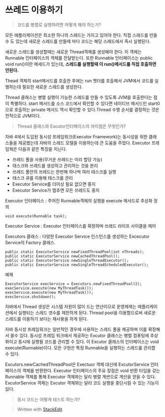 # 쓰레드 이용하기 

> 코드를 병렬로 실행하려면 어떻게 해야 하는가?

모든 애플리케이션은 최소한 하나의 스레드는 가지고 있어야 한다. 
직접 스레드를 만들 수 도 있는데 새로운 스레드를 만들때 마다 코드는 해당 스레드에서 즉시 실행된다. 

새로운 스레드를 생성할때는 새로운 Thread객체를 생성해야 한다. 이 객체는 Runnable 인터페이스의 객체를 전달받는다. 또한 Runnable 인터페이스는 public void run()이란 메세드가 있는데, **스레드를 실행할때 이 run()메서드를 직접 호출하면 안된다.** 

Thead 객체의 start메서드를 호출한 후에는 run 멧더를 호출해서 JVM에서 코드를 실행하는데 필요한 새로운 스레드를 생성한다. 

Thread 클래스는 병렬 실행이 가능한 스레드를 만들 수 있도록 JVM을 호출한다는 점이 특별하다. start 메서드를 소스 코드에서 확인할 수 있다면 네이티브 메서드인 start0으로 호출하는 private 메서드 역시 확인할 수 있다.Thread 수행 순서를 결정하는 것은 전적으로  JVM이다. 

> Thread 클래스와 Excutor인터페이스의 차이점은 무엇인가?

자바 4에서 도입된 동시성 프레임워크(Executor Framework)는 동시성을 위한 클래스들을 제공했는데 자바의 스레드 모델을 이용하는데 큰 도움을 주었다. Executor 프레임웍은 다음과 같은 특징을 지닌다.

-   쓰레드 풀을 사용(무거운 쓰레드는 미리 할당 가능)
-   태스크와 쓰레드를 생성하고 관리하는 것을 분리
-   쓰레드 풀안의 쓰레드는 한번해 하나씩 여러 태스크를 실행
-   태스크 큐를 이용해 태스크를 관리
-   Executor Service를 더이상 필요 없으면 중지
-   Executor Service가 멈추면 모든 쓰레드도 중지

Executor 인터페이스
: 주어진 Runnable객체의 실행을 execute 메서드로 추상화 정의
```
void execute(Runnable task);
```
Executor Service
: Executor 인터페이스를 확장하며 쓰레드 라이프 사이클을 제어

Executors 클래스
: 다양한 Executor Service 인스턴스를 생성하는 Excecutor Service의  Factory 클래스.

```
public static ExecutorService newFixedThreadPool(int nThreads);
public static ExecutorService newCachedThreadPool();
public static ExecutorService newSingleThreadExecutor();
public static ExecutorService newSingleThreadScheduledExecutor();
```
예제
```
ExecutorService execService = Executors.newFixedThreadPool(2); 
execService.execute(new MyThreadTask());
execService.execute(new MyThreadTask());
execService.shutdown();
```

자바에서 Thread 생성은 시스템 자원이 많이 드는 연산이므로 운영체제는 애플리케이션에서 실행되는 스레드 갯수를 제한하게 된다. Thread pool을 이용함으로써 새로운 스레드를 이용하기 보다는 재사용을 하게 된다. 

자바 동시성 프레임워크는 일반적인 경우에 사용하는 스레드 풀을 제공하며 이를 확장해서 쓸수 있다. 
동시성 프레임 워크에서 제공하는 Excutor 클래스는 병렬 컴퓨팅에 추상화이고 동시에 실행될 코드를 관리할 수 있다. 이 Excutor 클래스의 인터페이스는 void execute(Runnable)이다. 모든 구현은 특정 Runnable을 실행하는 스레드를 관리할 수 있다. 

Excutors.newCachedThreadPool은 Exectuor 객체 대신에 ExcutorService 인터페이스의 객체를 반환한다. Executor 인터페이스의 주요 장점은 void 반환 타입을 갖는 Runnable 객체를 통해 Executor 객체와는 달리 병렬 계싼으로 계산을 얻을 수 있다. ExcutorService 객체는 Excutor 객체와는 달리 코드 실행을 중단시킬 수 있는 기능이 있다.

> 동시 코드는 어떻게 테스트 하는가?

> Written with [StackEdit](https://stackedit.io/).
<!--stackedit_data:
eyJoaXN0b3J5IjpbMTc5OTE2MTE5OCwxNzEyMjE0NDk5LC0yMD
cwMDI4MjQ1LDE0NTkxMjAzMjcsLTgyMzU1NDYyXX0=
-->
